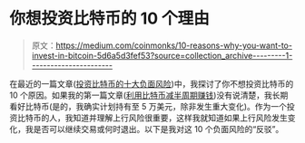 # 你想投资比特币的 10 个理由

> 原文：<https://medium.com/coinmonks/10-reasons-why-you-want-to-invest-in-bitcoin-5d6a5d3fef53?source=collection_archive---------1----------------------->

在最近的一篇文章([投资比特币的十大负面风险](/coinmonks/the-ten-major-downside-risks-of-investing-in-bitcoin-3f232ee53639))中，我探讨了你不想投资比特币的 10 个原因。如果我的第一篇文章([利用比特币减半周期赚钱](/coinmonks/bitcoin-halving-cycles-and-projections-b1c54dd3ed0b))没有说清楚，我长期看好比特币(是的，我确实计划持有至 5 万美元，除非发生重大变化)。作为一个投资比特币的人，我知道并理解上行风险很重要，这样我就知道如果上行风险发生变化，我是否可以继续交易或何时退出。以下是我对这 10 个负面风险的“反驳”。